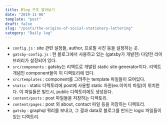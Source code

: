 ```yaml
---
title: Blog 구조 알아보기
date: "2019-11-06"
template: "post"
draft: false
slug: "/posts/the-origins-of-social-stationery-lettering"
category: "Daily log"
---
```


- `config.js` : site 관련 설정들, author, 프로필 사진 등을 설정하는 곳.
- `gatsby-config.js` : 현 블로그에서 사용하고 있는 (gatsby가 개발한) 다양한 라이브러리가 설정되어 있다.
- `src/components` : gatsby는 리액트로 개발된 static site generator이다. 리액트 개념인 component들이 이 디렉토리에 있다.
- `src/templates` : component를 그려주는 template 파일들이 모여있다.
- `static` : static 디렉토리에 post에 사용할 static 자원(ex.이미지 파일)이 위치한다. 이 파일들은 빌드시, public 디렉토리에도 생성된다.
- `content/posts` : post 파일들을 저장하는 디렉토리.
- `content/pages` : post 외 about, contact 파일 등을 저장하는 디렉토리.
- `gatsby` : graphql 쿼리를 보내고, 그 결과 data로 블로그를 만드는 logic 파일들이 있는 디렉토리.


